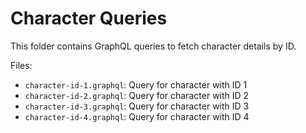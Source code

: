 # Character Queries

This folder contains GraphQL queries to fetch character details by ID.

Files:
- `character-id-1.graphql`: Query for character with ID 1
- `character-id-2.graphql`: Query for character with ID 2
- `character-id-3.graphql`: Query for character with ID 3
- `character-id-4.graphql`: Query for character with ID 4